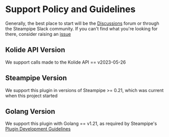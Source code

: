# Support Policy and Guidelines

Generally, the best place to start will be the
[Discussions](https://github.com/grendel-consulting/steampipe-plugin-kolide/discussions/new/choose)
forum or through the Steampipe Slack community. If you can't find what you're
looking for there, consider raising an
[issue](https://github.com/grendel-consulting/steampipe-kolide-plugin/issues/new/choose)

## Kolide API Version

We support calls made to the Kolide API == v2023-05-26

## Steampipe Version

We support this plugin in versions of Steampipe >= 0.21, which was current when this project started

## Golang Version

We support this plugin with Golang == v1.21, as required by Steampipe's
[Plugin Development Guidelines](https://steampipe.io/docs/develop/plugin-release-checklist)
